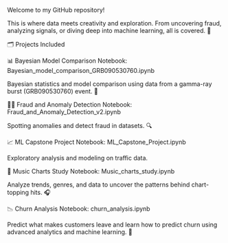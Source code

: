 Welcome to my GitHub repository!

This is where data meets creativity and exploration. From uncovering fraud, analyzing signals, or diving deep into machine learning, all is covered. 🚀

🗂 Projects Included

📊 Bayesian Model Comparison
Notebook: Bayesian_model_comparison_GRB090530760.ipynb

Bayesian statistics and model comparison using data from a gamma-ray burst (GRB090530760) event. 🌌

🕵️‍♀️ Fraud and Anomaly Detection
Notebook: Fraud_and_Anomaly_Detection_v2.ipynb

Spotting anomalies and detect fraud in datasets. 🔍

📈 ML Capstone Project
Notebook: ML_Capstone_Project.ipynb

Exploratory analysis and modeling on traffic data. 

🎵 Music Charts Study
Notebook: Music_charts_study.ipynb

Analyze trends, genres, and data to uncover the patterns behind chart-topping hits. 🎧

📉 Churn Analysis
Notebook: churn_analysis.ipynb

Predict what makes customers leave and learn how to predict churn using advanced analytics and machine learning.  💼
